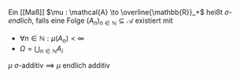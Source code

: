 Ein [[Maß]] $\mu : \mathcal{A} \to \overline{\mathbb{R}}_+$ heißt $\sigma$-*endlich*, falls eine Folge $(A_n)_{n \in \mathbb{N}} \subseteq \mathcal{A}$ existiert mit
- $\forall n \in \mathbb{N} : \mu(A_n) < \infty$
- $\Omega = \bigcup_{n \in \mathbb{N}} A_i$

$\mu$ $\sigma$-additiv $\implies$ $\mu$ endlich additiv